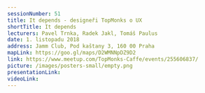 ```yaml
---
sessionNumber: 51
title: It depends - designeři TopMonks o UX
shortTitle: It depends
lecturers: Pavel Trnka, Radek Jakl, Tomáš Paulus
date: 1. listopadu 2018
address: Jamm Club, Pod kaštany 3, 160 00 Praha
mapLink: https://goo.gl/maps/D2WMNNpDZ9D2
link: https://www.meetup.com/TopMonks-Caffe/events/255606837/
picture: /images/posters-small/empty.png
presentationLink:
videoLink:
---
```

